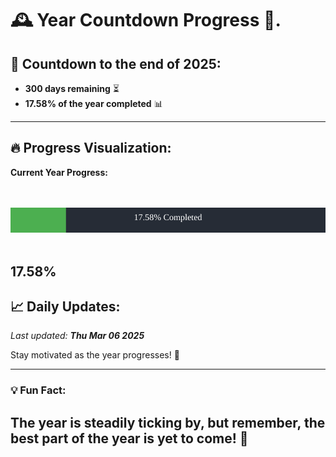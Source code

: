 
# &#x1F570; **Year Countdown Progress** &#x1F389;.

## &#x1F4C5; Countdown to the end of 2025:
- **300 days remaining** &#x23F3;
- **17.58% of the year completed** &#x1F4CA;

---

## &#x1F525; **Progress Visualization**:

**Current Year Progress:**

<br><br>
![Progress Bar](https://raw.githubusercontent.com/dayanidigv/year-countdown-progress/main/progress-bar.svg)
<br><br>

**17.58%**
---

## &#x1F4C8; **Daily Updates**:

_Last updated: **Thu Mar 06 2025**_

Stay motivated as the year progresses! &#x1F680;

--- 

### &#x1F4A1; **Fun Fact:**
The year is steadily ticking by, but remember, the best part of the year is yet to come! &#x1F31F;
---
